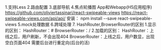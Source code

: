 1.支持Less
2.路由配置
3.底部导航
4.焦点轮播图
    App和Webapp(H5应用程序)
    https://github.com/oliviertassinari/react-swipeable-views
    https://react-swipeable-views.com/api/api/
    安装：
        npm install --save react-swipeable-views
5.mock处理数据
6.跨域处理
7. HashRouter,BrowserRouter的区别
    1.显示的区别：
        HashRouter：#
        BrowserRouter：/
    2.加载的区别：
        HashRouter：上线之后，用户刷新，不会出现404
        BrowserRouter：上线之后，用户数显，出现空白页面404
            需要后台进行重定向(后台的活)